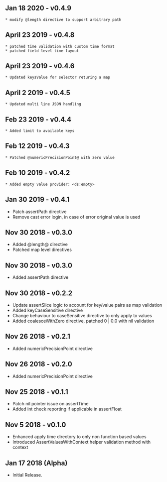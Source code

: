 ## Jan 18 2020 - v0.4.9
    * modify @length directive to support arbitrary path
    
## April 23 2019 - v0.4.8
    * patched time validation with custom time format
    * patched field level time layout
    
## April 23 2019 - v0.4.6
    * Updated keysValue for selector returing a map

## April 2 2019 - v0.4.5
    * Updated multi line JSON handling 
    
## Feb 23 2019 - v0.4.4
    * Added limit to available keys

## Feb 12 2019 - v0.4.3
    * Patched @numericPrecisionPoint@ with zero value

## Feb 10 2019 - v0.4.2
    * Added empty value provider: <ds:empty>

## Jan 30 2019 - v0.4.1
   * Patch assertPath directive
   * Remove cast error login, in case of error original value is used
    
## Nov 30 2018 - v0.3.0
   * Added @length@ directive
   * Patched map level directives

## Nov 30 2018 - v0.3.0
   * Added assertPath directive

## Nov 30 2018 - v0.2.2
   * Update assertSlice logic to account for key/value pairs as map validation
   * Added keyCaseSensitive directive
   * Change behaviour to caseSensitive directive to only apply to values
   * Added coalesceWithZero directive, patched 0 | 0.0 with nil validation

## Nov 26 2018 - v0.2.1
   * Added numericPrecisionPoint directive

## Nov 26 2018 - v0.2.0
   * Added numericPrecisionPoint directive

## Nov 25 2018 - v0.1.1
   * Patch nil pointer issue on assertTime
   * Added int check reporting if applicable in assertFloat
    
## Nov 5 2018 - v0.1.0
  * Enhanced apply time directory to only non function based values
  * Introduced AssertValuesWithContext helper validation method with context
  
## Jan 17 2018 (Alpha)
  * Initial Release.

